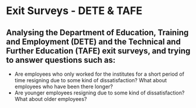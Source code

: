 # Exit Surveys - DETE & TAFE


## Analysing the Department of Education, Training and Employment (DETE) and the Technical and Further Education (TAFE) exit surveys, and trying to answer questions such as:


- Are employees who only worked for the institutes for a short period of time resigning due to some kind of dissatisfaction? What about employees who have been there longer?
- Are younger employees resigning due to some kind of dissatisfaction? What about older employees?

